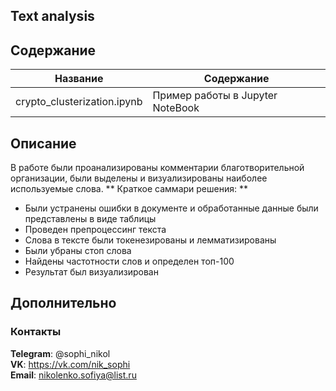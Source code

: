 ## Text analysis


## Содержание 

| Название | Содержание | 
|----------------|----------------|
| crypto_clusterization.ipynb | Пример работы в Jupyter NoteBook |


## Описание

В работе были проанализированы комментарии благотворительной организации, были выделены и визуализированы наиболее используемые слова. 
** Краткое саммари решения: **
- Были устранены ошибки в документе и обработанные данные были представлены в виде таблицы
- Проведен препроцессинг текста
- Слова в тексте были токенезированы и лемматизированы
- Были убраны стоп слова
- Найдены частотности слов и определен топ-100
- Результат был визуализирован


## Дополнительно

  

###                                                                    Контакты


  **Telegram**: @sophi_nikol\
  **VK**: https://vk.com/nik_sophi \
  **Email**: nikolenko.sofiya@list.ru 
  
